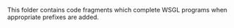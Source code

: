 
This folder contains code fragments which complete WSGL programs when appropriate prefixes are added.
